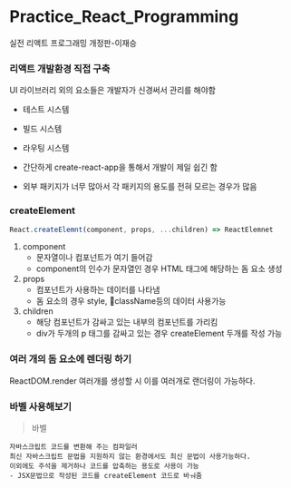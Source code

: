 # Practice_React_Programming

실전 리액트 프로그래밍 개정판-이재승

### 리액트 개발환경 직접 구축

UI 라이브러리 외의 요소들은 개발자가 신경써서 관리를 해야함

- 테스트 시스템
- 빌드 시스템
- 라우팅 시스템

- 간단하게 create-react-app을 통해서 개발이 제일 쉽긴 함
- 외부 패키지가 너무 많아서 각 패키지의 용도를 전혀 모르는 경우가 많음

### createElement

```js
React.createElemnt(component, props, ...children) => ReactElemnet
```

1. component
   - 문자열이나 컴포넌트가 여기 들어감
   - component의 인수가 문자열인 경우 HTML 태그에 해당하는 돔 요소 생성
2. props
   - 컴포넌트가 사용하는 데이터를 나타냄
   - 돔 요소의 경우 style, className등의 데이터 사용가능
3. children
   - 해당 컴포넌트가 감싸고 있는 내부의 컴포넌트를 가리킴
   - div가 두개의 p 태그를 감싸고 있는 경우 createElement 두개를 작성 가능

### 여러 개의 돔 요소에 렌더링 하기

ReactDOM.render 여러개를 생성할 시 이를 여러개로 랜더링이 가능하다.

### 바벨 사용해보기

> 바벨

    자바스크립트 코드를 변환해 주는 컴파일러
    최신 자바스크립트 문법을 지원하지 않는 환경에서도 최신 문법이 사용가능하다.
    이외에도 주석을 제거하나 코드를 압축하는 용도로 사용이 가능
    - JSX문법으로 작성된 코드를 createElement 코드로 바ㅝ줌
